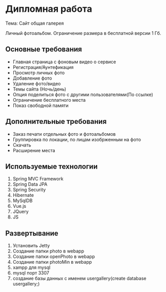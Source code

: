 # Дипломная работа

Тема: Cайт общая галерея

Личный фотоальбом. Ограничение размера в бесплатной версии 1 Гб.

## Основные требования

* Главная страница с фоновым видео о сервисе
* Регистрация/Аунтефикация 
* Просмотр личных фото
* Добавление фото
* Удаление фото/видео
* Темы сайта (Ночь/день)
* Опция поделиться фото с другими пользователями(По ссылке)
* Ограничение бесплатного места
* Показ свободной памяти

## Дополнительные требования

* Заказ печати отдельных фото и фотоальбомов
* Группировка по локации, по лицам изобрженным на фото
* Скачать
* Расширение места 


## Используемые технологии

1. Spring MVC Framework
2. Spring Data JPA
3. Spring Security
4. Hibernate
5. MySqlDB
6. Vue.js
7. JQuery
8. JS

## Развертывание

1. Установить Jetty
2. Cоздание папки photo в webapp
3. Cоздание папки openPhoto в webapp
4. Cоздание папки photoMin в webapp
5. xampp для mysql 
6. mysql порт 3307 
7. cоздание базы данных с именем usergallery(create database usergallery;)


